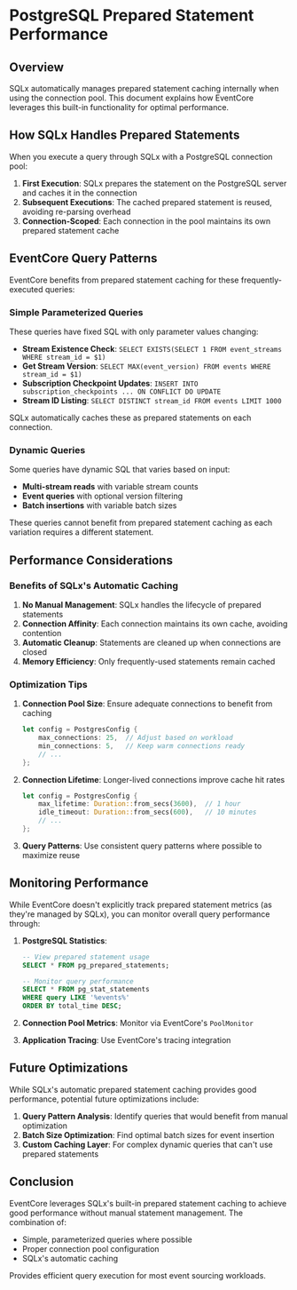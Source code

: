 # PostgreSQL Prepared Statement Performance

## Overview

SQLx automatically manages prepared statement caching internally when using the connection pool. This document explains how EventCore leverages this built-in functionality for optimal performance.

## How SQLx Handles Prepared Statements

When you execute a query through SQLx with a PostgreSQL connection pool:

1. **First Execution**: SQLx prepares the statement on the PostgreSQL server and caches it in the connection
2. **Subsequent Executions**: The cached prepared statement is reused, avoiding re-parsing overhead
3. **Connection-Scoped**: Each connection in the pool maintains its own prepared statement cache

## EventCore Query Patterns

EventCore benefits from prepared statement caching for these frequently-executed queries:

### Simple Parameterized Queries

These queries have fixed SQL with only parameter values changing:

- **Stream Existence Check**: `SELECT EXISTS(SELECT 1 FROM event_streams WHERE stream_id = $1)`
- **Get Stream Version**: `SELECT MAX(event_version) FROM events WHERE stream_id = $1)`
- **Subscription Checkpoint Updates**: `INSERT INTO subscription_checkpoints ... ON CONFLICT DO UPDATE`
- **Stream ID Listing**: `SELECT DISTINCT stream_id FROM events LIMIT 1000`

SQLx automatically caches these as prepared statements on each connection.

### Dynamic Queries

Some queries have dynamic SQL that varies based on input:

- **Multi-stream reads** with variable stream counts
- **Event queries** with optional version filtering
- **Batch insertions** with variable batch sizes

These queries cannot benefit from prepared statement caching as each variation requires a different statement.

## Performance Considerations

### Benefits of SQLx's Automatic Caching

1. **No Manual Management**: SQLx handles the lifecycle of prepared statements
2. **Connection Affinity**: Each connection maintains its own cache, avoiding contention
3. **Automatic Cleanup**: Statements are cleaned up when connections are closed
4. **Memory Efficiency**: Only frequently-used statements remain cached

### Optimization Tips

1. **Connection Pool Size**: Ensure adequate connections to benefit from caching
   ```rust
   let config = PostgresConfig {
       max_connections: 25,  // Adjust based on workload
       min_connections: 5,   // Keep warm connections ready
       // ...
   };
   ```

2. **Connection Lifetime**: Longer-lived connections improve cache hit rates
   ```rust
   let config = PostgresConfig {
       max_lifetime: Duration::from_secs(3600),  // 1 hour
       idle_timeout: Duration::from_secs(600),   // 10 minutes
       // ...
   };
   ```

3. **Query Patterns**: Use consistent query patterns where possible to maximize reuse

## Monitoring Performance

While EventCore doesn't explicitly track prepared statement metrics (as they're managed by SQLx), you can monitor overall query performance through:

1. **PostgreSQL Statistics**:
   ```sql
   -- View prepared statement usage
   SELECT * FROM pg_prepared_statements;
   
   -- Monitor query performance
   SELECT * FROM pg_stat_statements 
   WHERE query LIKE '%events%' 
   ORDER BY total_time DESC;
   ```

2. **Connection Pool Metrics**: Monitor via EventCore's `PoolMonitor`
3. **Application Tracing**: Use EventCore's tracing integration

## Future Optimizations

While SQLx's automatic prepared statement caching provides good performance, potential future optimizations include:

1. **Query Pattern Analysis**: Identify queries that would benefit from manual optimization
2. **Batch Size Optimization**: Find optimal batch sizes for event insertion
3. **Custom Caching Layer**: For complex dynamic queries that can't use prepared statements

## Conclusion

EventCore leverages SQLx's built-in prepared statement caching to achieve good performance without manual statement management. The combination of:

- Simple, parameterized queries where possible
- Proper connection pool configuration
- SQLx's automatic caching

Provides efficient query execution for most event sourcing workloads.